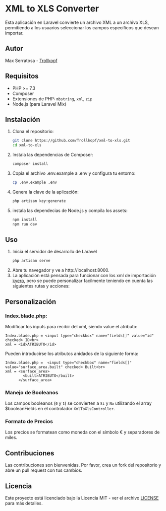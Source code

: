 # XML to XLS Converter

Esta aplicación en Laravel convierte un archivo XML a un archivo XLS, permitiendo a los usuarios seleccionar los campos específicos que desean importar.

## Autor

Max Serratosa - [Trollkopf](https://github.com/Trollkopf)

## Requisitos

- PHP >= 7.3
- Composer
- Extensiones de PHP: `mbstring`, `xml`, `zip`
- Node.js (para Laravel Mix)

## Instalación

1. Clona el repositorio:

   ```bash
   git clone https://github.com/Trollkopf/xml-to-xls.git
   cd xml-to-xls
   ```

1. Instala las dependencias de Composer:

   ```bash
   composer install
   ```
1. Copia el archivo .env.example a .env y configura tu entorno:
    ``` bash
    cp .env.example .env
    ```
1. Genera la clave de la aplicación:
    ```bash
    php artisan key:generate
    ```
1. instala las dependecias de Node.js y compila los assets:
    ```bash
    npm install
    npm run dev
    ```

## Uso
1. Inicia el servidor de desarrollo de Laravel
    ```bash
    php artisan serve
    ```
1. Abre tu navegador y ve a http://localhost:8000.
1. La aplicación está pensada para funcionar con los xml de importación [kyero](https://help.kyero.com/estate-agents/xml-import-specification), pero se puede personalizar facilmente teniendo en cuenta las siguientes rutas y acciones:

## Personalización

### Index.blade.php:

Modificar los inputs para recibir del xml, siendo value el atributo:
    
    Index.blade.php = <input type="checkbox" name="fields[]" value="id" checked> ID<br> 
    xml = <id>ATRIBUTO</id>

Pueden introducirse los atributos anidados de la siguiente forma:

    Index.blade.php =  <input type="checkbox" name="fields[]" value="surface_area.built" checked> Built<br>
    xml = <surface_area>
            <built>ATRIBUTO</built>
          </surface_area>

### Manejo de Booleanos

Los campos booleanos (`0` y `1`) se convierten a `Sí` y `No` utilizando el array $booleanFields en el controlador `XmlToXlsController`.

### Formato de Precios

Los precios se formatean como moneda con el símbolo € y separadores de miles.

## Contribuciones

Las contribuciones son bienvenidas. Por favor, crea un fork del repositorio y abre un pull request con tus cambios.

## Licencia

Este proyecto está licenciado bajo la Licencia MIT - ver el archivo [LICENSE](LICENSE) para más detalles.

